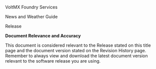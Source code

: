 ﻿

VoltMX Foundry Services

News and Weather Guide

Release

**Document Relevance and Accuracy**

This document is considered relevant to the Release stated on this title page and the document version stated on the Revision History page. Remember to always view and download the latest document version relevant to the software release you are using.
